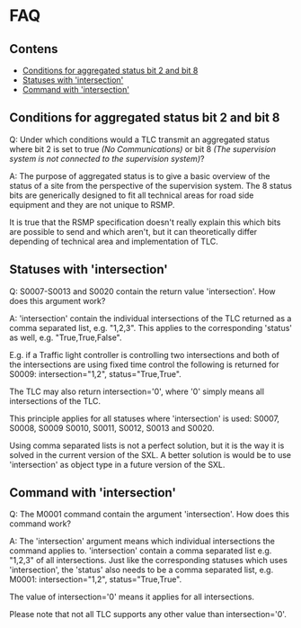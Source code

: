 FAQ
===

Contens
-------
+ [Conditions for aggregated status bit 2 and bit 8](#1)
+ [Statuses with 'intersection'](#2)
+ [Command with 'intersection'](#3)

<a id="1"></a>
Conditions for aggregated status bit 2 and bit 8
------------------------------------------------

Q: Under which conditions would a TLC transmit an aggregated status where bit 2
is set to true *(No Communications)* or bit 8 *(The supervision system is not
connected to the supervision system)*?

A: The purpose of aggregated status is to give a basic overview of the status
of a site from the perspective of the supervision system. The 8 status bits are
generically designed to fit all technical areas for road side equipment and they
are not unique to RSMP.

It is true that the RSMP specification doesn't really explain this which bits
are possible to send and which aren't, but it can theoretically differ depending
of technical area and implementation of TLC.

<a id="2"></a>
Statuses with 'intersection'
----------------------------

Q: S0007-S0013 and S0020 contain the return value 'intersection'.
How does this argument work?

A: 'intersection' contain the individual intersections of the TLC returned
as a comma separated list, e.g. "1,2,3". This applies to the corresponding
'status' as well, e.g. "True,True,False".

E.g. if a Traffic light controller is controlling two intersections and both of
the intersections are using fixed time control the following is returned for
S0009: intersection="1,2", status="True,True".

The TLC may also return intersection='0', where '0' simply means all
intersections of the TLC.

This principle applies for all statuses where 'intersection' is used:
S0007, S0008, S0009 S0010, S0011, S0012, S0013 and S0020.

Using comma separated lists is not a perfect solution, but it is the way it is
solved in the current version of the SXL. A better solution is would be to use
'intersection' as object type in a future version of the SXL.

<a id="3"></a>
Command with 'intersection'
---------------------------

Q: The M0001 command contain the argument 'intersection'. How does this command
work?

A: The 'intersection' argument means which individual intersections the command
applies to. 'intersection' contain a comma separated list e.g. "1,2,3" of all
intersections. Just like the corresponding statuses which uses
'intersection', the 'status' also needs to be a comma separated list, e.g.
M0001: intersection="1,2", status="True,True".

The value of intersection='0' means it applies for all intersections.

Please note that not all TLC supports any other value than intersection='0'.

